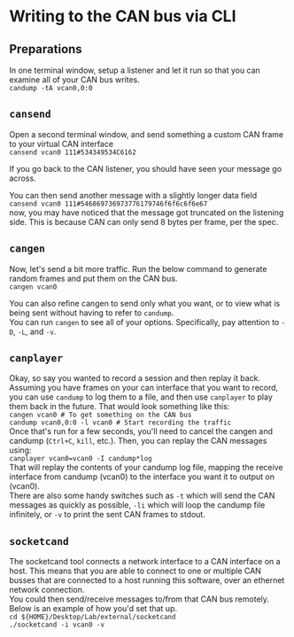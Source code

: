 # Writing to the CAN bus via CLI  
## Preparations  
In one terminal window, setup a listener and let it run so that you can examine all of your CAN bus writes.  
`candump -tA vcan0,0:0`  

## `cansend`  
Open a second terminal window, and send something a custom CAN frame to your virtual CAN interface  
`cansend vcan0 111#534349534C6162`  
  
If you go back to the CAN listener, you should have seen your message go across.  
  
You can then send another message with a slightly longer data field  
`cansend vcan0 111#546869736973776179746f6f6c6f6e67`  
now, you may have noticed that the message got truncated on the listening side.  This is because CAN can only send 8 bytes per frame, per the spec.  
  
## `cangen`  
Now, let's send a bit more traffic.  Run the below command to generate random frames and put them on the CAN bus.  
`cangen vcan0`  
  
You can also refine cangen to send only what you want, or to view what is being sent without having to refer to `candump`.  
You can run `cangen` to see all of your options.  Specifically, pay attention to `-D`, `-L`, and `-v`.  
  
## `canplayer`  
Okay, so say you wanted to record a session and then replay it back.  Assuming you have frames on your can interface that you want to record, you can use `candump` to log them to a file, and then use `canplayer` to play them back in the future.  That would look something like this:  
`cangen vcan0 # To get something on the CAN bus`  
`candump vcan0,0:0 -l vcan0 # Start recording the traffic`  
Once that's run for a few seconds, you'll need to cancel the cangen and candump (`Ctrl+C`, `kill`, etc.).  Then, you can replay the CAN messages using:  
`canplayer vcan0=vcan0 -I candump*log`  
That will replay the contents of your candump log file, mapping the receive interface from candump (vcan0) to the interface you want it to output on (vcan0).  
There are also some handy switches such as `-t` which will send the CAN messages as quickly as possible, `-li` which will loop the candump file infinitely, or `-v` to print the sent CAN frames to stdout.  
  
## `socketcand`
The socketcand tool connects a network interface to a CAN interface on a host.  This means that you are able to connect to one or multiple CAN busses that are connected to a host running this software, over an ethernet network connection.  
You could then send/receive messages to/from that CAN bus remotely.  Below is an example of how you'd set that up.  
`cd ${HOME}/Desktop/Lab/external/socketcand`  
`./socketcand -i vcan0 -v`  

